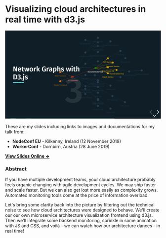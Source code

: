 # Visualizing cloud architectures in real time with d3.js

[![Title Slide](./images/slides-preview.png)](https://julie-ng.github.io/newtonjs-talk-slides)

These are my slides including links to images and documentations for my talk from:

- **NodeConf EU** - Kilkenny, Ireland (12 November 2019)
- **WorkerConf** - Dornbirn, Austria (28 June 2019) 


**[View Slides Online &rarr;](https://julie-ng.github.io/newtonjs-talk-slides)**

### Abstract

If you have multiple development teams, your cloud architecture probably feels organic changing with agile development cycles. We may ship faster and scale faster. But we can also get lost more easily as complexity grows. Automated monitoring tools come at the price of information overload.

Let's bring some clarity back into the picture by filtering out the technical noise to see how cloud architectures were designed to behave. We'll create our our own microservice architecture visualization frontend using d3.js. Then we'll integrate some backend monitoring, sprinkle in some animation with JS and CSS, and voilà - we can watch how our architecture dances - in real time!
